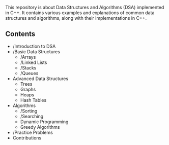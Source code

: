 This repository is about Data Structures and Algorithms (DSA) implemented in C++. It contains various examples and explanations of common data structures and algorithms, along with their implementations in C++.

## Contents

- /Introduction to DSA
- /Basic Data Structures
    - /Arrays
    - /Linked Lists
    - /Stacks
    - /Queues
- Advanced Data Structures
    - Trees
    - Graphs
    - Heaps
    - Hash Tables
- Algorithms
    - /Sorting
    - /Searching
    - Dynamic Programming
    - Greedy Algorithms
- /Practice Problems
- Contributions